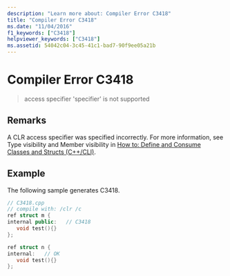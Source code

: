 ```yaml
---
description: "Learn more about: Compiler Error C3418"
title: "Compiler Error C3418"
ms.date: "11/04/2016"
f1_keywords: ["C3418"]
helpviewer_keywords: ["C3418"]
ms.assetid: 54042c04-3c45-41c1-bad7-90f9ee05a21b
---
```

# Compiler Error C3418

> access specifier 'specifier' is not supported

## Remarks

A CLR access specifier was specified incorrectly.  For more information, see Type visibility and Member visibility in [How to: Define and Consume Classes and Structs (C++/CLI)](../../dotnet/how-to-define-and-consume-classes-and-structs-cpp-cli.md).

## Example

The following sample generates C3418.

```cpp
// C3418.cpp
// compile with: /clr /c
ref struct m {
internal public:   // C3418
   void test(){}
};

ref struct n {
internal:   // OK
   void test(){}
};
```

